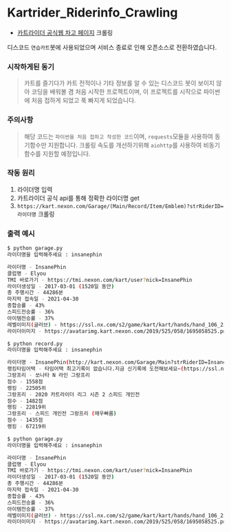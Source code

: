 # Kartrider_Riderinfo_Crawling

- [카트라이더 공식웹 차고 페이지](https://kart.nexon.com/Garage/Main?strRiderID=InsanePhin) 크롤링

디스코드 `연습카트`봇에 사용되었으며 서비스 종료로 인해 오픈소스로 전환하였습니다.

### 시작하게된 동기

> 카트를 즐기다가 카트 전적이나 기타 정보를 알 수 있는 디스코드 봇이 보이지 않아 코딩을 배워볼 겸 처음 시작한 프로젝트이며,
이 프로젝트를 시작으로 파이썬에 처음 접하게 되었고 푹 빠지게 되었습니다.

### 주의사항

> 해당 코드는 `파이썬을 처음 접하고 작성한 코드`이며,
`requests`모듈을 사용하여 동기함수만 지원합니다. 
크롤링 속도를 개선하기위해 `aiohttp`를 사용하여 비동기함수를 지원할 예정입니다.

### 작동 원리

1. 라이더명 입력
2. 카트라이더 공식 api를 통해 정확한 라이더명 get
3. `https://kart.nexon.com/Garage/(Main/Record/Item/Emblem)?strRiderID=라이더명` 크롤링

### 출력 예시

```sh
$ python garage.py
라이더명을 입력해주세요 : insanephin

라이더명 - InsanePhin
클럽명 - Elyou
TMI 바로가기 - https://tmi.nexon.com/kart/user?nick=InsanePhin
라이더생성일 - 2017-03-01 (1520일 동안)
총 주행시간 - 44286분
마지막 접속일 - 2021-04-30
종합승률 - 43%
스피드전승률 - 36%
아이템전승률 - 37%
레벨이미지(글러브) - https://ssl.nx.com/s2/game/kart/kart/hands/hand_106_23.gif
라이더이미지 - https://avatarimg.kart.nexon.com/2019/525/058/1695058525.png
```

```sh
$ python record.py
라이더명을 입력해주세요 : insanephin

라이더명 - InsanePhin(http://kart.nexon.com/Garage/Main?strRiderID=InsanePhin)
랭킹타임어택 - 타임어택 최고기록이 없습니다.지금 신기록에 도전해보세요~(https://ssl.nx.com/S2/game/kart/Camp/image/profile_kart/img_track_none.gif)
그랑프리 - 쏘나타 N 라인 그랑프리
점수 - 1558점
랭킹 - 22505위
그랑프리 - 2020 카트라이더 리그 시즌 2 스피드 개인전
점수 - 1482점
랭킹 - 22819위
그랑프리 - 스피드 개인전 그랑프리 (매우빠름)
점수 - 1435점
랭킹 - 67219위
```

```sh
$ python garage.py
라이더명을 입력해주세요 : insanephin

라이더명 - InsanePhin
클럽명 - Elyou
TMI 바로가기 - https://tmi.nexon.com/kart/user?nick=InsanePhin
라이더생성일 - 2017-03-01 (1520일 동안)
총 주행시간 - 44286분
마지막 접속일 - 2021-04-30
종합승률 - 43%
스피드전승률 - 36%
아이템전승률 - 37%
레벨이미지(글러브) - https://ssl.nx.com/s2/game/kart/kart/hands/hand_106_23.gif
라이더이미지 - https://avatarimg.kart.nexon.com/2019/525/058/1695058525.png
```